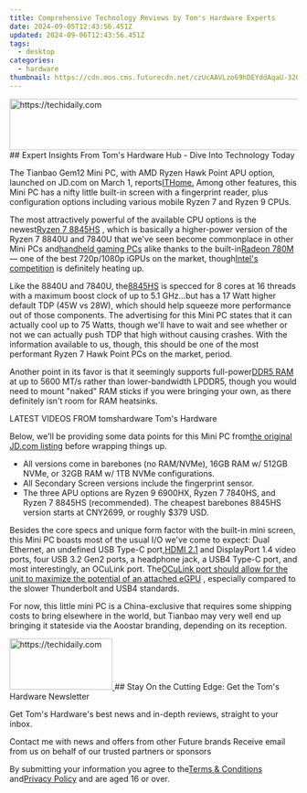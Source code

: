 ```yaml
---
title: Comprehensive Technology Reviews by Tom's Hardware Experts
date: 2024-09-05T12:43:56.451Z
updated: 2024-09-06T12:43:56.451Z
tags:
  - desktop
categories:
  - hardware
thumbnail: https://cdn.mos.cms.futurecdn.net/czUcAAVLzo69hDEYddAqaU-320-80.png
---
```


<!-- affiliate ads begin -->
<a href="https://unicoeye.pxf.io/c/5597632/2134236/18498" target="_top" id="2134236">
  <img src="//a.impactradius-go.com/display-ad/18498-2134236" border="0" alt="https://techidaily.com" width="728" height="90"/>
</a>
<img height="0" width="0" src="https://unicoeye.pxf.io/i/5597632/2134236/18498" style="position:absolute;visibility:hidden;" border="0" />
<!-- affiliate ads end -->
## Expert Insights From Tom's Hardware Hub - Dive Into Technology Today

The Tianbao Gem12 Mini PC, with AMD Ryzen Hawk Point APU option, launched on JD.com on March 1, reports[ITHome.](https://www.ithome.com/0/753/184.htm) Among other features, this Mini PC has a nifty little built-in screen with a fingerprint reader, plus configuration options including various mobile Ryzen 7 and Ryzen 9 CPUs.

 The most attractively powerful of the available CPU options is the newest[Ryzen 7 8845HS](https://www.tomshardware.com/pc-components/cpus/the-refresh-that-wasnt-amd-announces-hawk-point-ryzen-8040-series-with-zen-4-rdna3-and-xdna-teases-strix-point) , which is basically a higher-power version of the Ryzen 7 8840U and 7840U that we've seen become commonplace in other Mini PCs and[handheld gaming PCs](https://www.tomshardware.com/news/steam-deck-2-valve-hints-at-future-of-handheld-gaming-pcs) alike thanks to the built-in[Radeon 780M](https://www.tomshardware.com/pc-components/gpus/amds-radeon-780m-integrated-graphics-get-close-to-gtx-1650-in-geekbench-6-ryzen-7-8700g-igpu-benchmark-leaked) — one of the best 720p/1080p iGPUs on the market, though[Intel's competition](https://www.tomshardware.com/pc-components/cpus/intel-core-ultra-7-155h-and-amd-ryzen-7-7840u-have-an-igpu-bound-benchmarking-rematch-in-linux) is definitely heating up.

 Like the 8840U and 7840U, the[8845HS](https://www.amd.com/en/products/apu/amd-ryzen-7-8845hs) is specced for 8 cores at 16 threads with a maximum boost clock of up to 5.1 GHz...but has a 17 Watt higher default TDP (45W vs 28W), which should help squeeze more performance out of those components. The advertising for this Mini PC states that it can actually cool up to 75 Watts, though we'll have to wait and see whether or not we can actually push TDP that high without causing crashes. With the information available to us, though, this should be one of the most performant Ryzen 7 Hawk Point PCs on the market, period.

 Another point in its favor is that it seemingly supports full-power[DDR5 RAM](https://www.tomshardware.com/reviews/best-ram,4057.html) at up to 5600 MT/s rather than lower-bandwidth LPDDR5, though you would need to mount "naked" RAM sticks if you were bringing your own, as there definitely isn't room for RAM heatsinks.

 LATEST VIDEOS FROM tomshardware Tom's Hardware

 Below, we'll be providing some data points for this Mini PC from[the original JD.com listing](https://item.jd.com/10097209811046.html) before wrapping things up.

* All versions come in barebones (no RAM/NVMe), 16GB RAM w/ 512GB NVMe, or 32GB RAM w/ 1TB NVMe configurations.
* All Secondary Screen versions include the fingerprint sensor.
* The three APU options are Ryzen 9 6900HX, Ryzen 7 7840HS, and Ryzen 7 8845HS (recommended). The cheapest barebones 8845HS version starts at CNY2699, or roughly $379 USD.

 Besides the core specs and unique form factor with the built-in mini screen, this Mini PC boasts most of the usual I/O we've come to expect: Dual Ethernet, an undefined USB Type-C port,[HDMI 2.1](https://www.tomshardware.com/pc-components/gpus/hdmi-forum-rejects-amds-hdmi-21-open-source-driver) and DisplayPort 1.4 video ports, four USB 3.2 Gen2 ports, a headphone jack, a USB4 Type-C port, and most interestingly, an OCuLink port. The[OCuLink port should allow for the unit to maximize the potential of an attached eGPU](https://www.tomshardware.com/news/gpd-win-max-2-egpu-benchmarks) , especially compared to the slower Thunderbolt and USB4 standards.

 For now, this little mini PC is a China-exclusive that requires some shipping costs to bring elsewhere in the world, but Tianbao may very well end up bringing it stateside via the Aoostar branding, depending on its reception.

<!-- affiliate ads begin -->
<a href="https://aligracehair.sjv.io/c/5597632/2135411/19272" target="_top" id="2135411">
  <img src="//a.impactradius-go.com/display-ad/19272-2135411" border="0" alt="https://techidaily.com" width="180" height="90"/>
</a>
<img height="0" width="0" src="https://aligracehair.sjv.io/i/5597632/2135411/19272" style="position:absolute;visibility:hidden;" border="0" />
<!-- affiliate ads end -->
## Stay On the Cutting Edge: Get the Tom's Hardware Newsletter

 Get Tom's Hardware's best news and in-depth reviews, straight to your inbox.

 Contact me with news and offers from other Future brands  Receive email from us on behalf of our trusted partners or sponsors

 By submitting your information you agree to the[Terms & Conditions](https://futureplc.com/terms-conditions/) and[Privacy Policy](https://futureplc.com/privacy-policy/) and are aged 16 or over.


<ins class="adsbygoogle"
     style="display:block"
     data-ad-format="autorelaxed"
     data-ad-client="ca-pub-7571918770474297"
     data-ad-slot="1223367746"></ins>



<ins class="adsbygoogle"
     style="display:block"
     data-ad-client="ca-pub-7571918770474297"
     data-ad-slot="8358498916"
     data-ad-format="auto"
     data-full-width-responsive="true"></ins>


